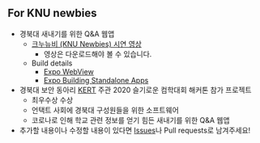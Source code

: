 ## For KNU newbies

- 경북대 새내기를 위한 Q&A 웹앱
  - [크누뉴비 (KNU Newbies) 시연 영상](https://github.com/tula3and/for-knu-newbies/blob/main/knu-newbies-preview.mp4)
    - 영상은 다운로드해야 볼 수 있습니다.
  - Build details
    - [Expo WebView](https://docs.expo.io/versions/latest/sdk/webview/)
    - [Expo Building Standalone Apps](https://docs.expo.io/distribution/building-standalone-apps/)
- 경북대 보안 동아리 [KERT](https://www.facebook.com/KNU.KERT) 주관 2020 슬기로운 컴학대회 해커톤 참가 프로젝트
  - 최우수상 수상
  - 언택트 사회에 경북대 구성원들을 위한 소프트웨어
  - 코로나로 인해 학교 관련 정보를 얻기 힘든 새내기를 위한 Q&A 웹앱
- 추가할 내용이나 수정할 내용이 있다면 [Issues](https://github.com/tula3and/for-knu-newbies/issues)나 Pull requests로 남겨주세요!
